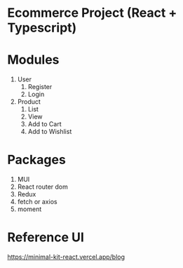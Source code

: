 # Ecommerce Project (React + Typescript)

# Modules
1. User
   1. Register
   2. Login
2. Product
   1. List
   2. View
   3. Add to Cart
   4. Add to Wishlist

# Packages
1. MUI
2. React router dom
3. Redux
4. fetch or axios
5. moment

# Reference UI
https://minimal-kit-react.vercel.app/blog

